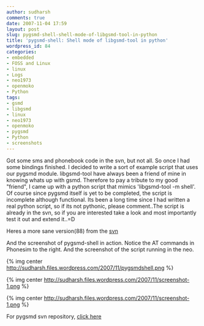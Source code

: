 ```yaml
---
author: sudharsh
comments: true
date: 2007-11-04 17:59
layout: post
slug: pygsmd-shell-shell-mode-of-libgsmd-tool-in-python
title: 'pygsmd-shell: Shell mode of libgsmd-tool in python'
wordpress_id: 84
categories:
- embedded
- FOSS and Linux
- linux
- Logs
- neo1973
- openmoko
- Python
tags:
- gsmd
- libgsmd
- linux
- neo1973
- openmoko
- pygsmd
- Python
- screenshots
---
```


Got some sms and phonebook code in the svn, but not all. So once I had some bindings finished. I decided to write a sort of example script that uses our pygsmd module. libgsmd-tool have always been a friend of mine in knowing whats up with gsmd. Therefore to pay a tribute to my good "friend", I came up with a python script that mimics 'libgsmd-tool -m shell'. Of course since pygsmd itself is yet to be completed, the script is incomplete although functional. Its been a long time since I had written a real python script, so if its not pythonic, please comment..The script is already in the svn,  so if you are interested take a look and most importantly test it out and extend it..=D

Heres a more sane version(88) from the [svn](http://projects.openmoko.org/plugins/scmsvn/viewcvs.php/*checkout*/python-gsmd/examples/pygsmd_shell.py?content-type=text%2Fplain&rev=88&root=python-openmoko)

And the screenshot of pygsmd-shell in action. Notice the AT commands in Phonesim to the right. And the screenshot of the script running in the neo.

{% img center http://sudharsh.files.wordpress.com/2007/11/pygsmdshell.png %}

{% img center http://sudharsh.files.wordpress.com/2007/11/screenshot-1.png %}

{% img center http://sudharsh.files.wordpress.com/2007/11/screenshot-1.png %}

For pygsmd svn repository, [click here](http://projects.openmoko.org/plugins/scmsvn/viewcvs.php/?root=python-openmoko)
